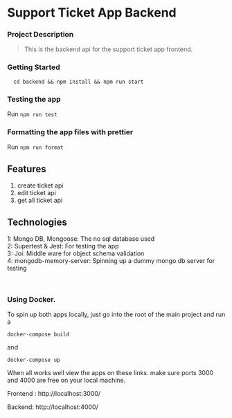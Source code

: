 # Support Ticket App Backend

### Project Description

> This is the backend api for the support ticket app frontend.

### Getting Started

```
  cd backend && npm install && npm run start
```

### Testing the app

Run `npm run test`

### Formatting the app files with prettier

Run `npm run format`

## Features

1. create ticket api
2. edit ticket api
3. get all ticket api

## Technologies

1: Mongo DB, Mongoose: The no sql database used<br/>
2: Supertest & Jest: For testing the app <br/>
3: Joi: Middle ware for object schema validation<br/>
4: mongodb-memory-server: Spinning up a dummy mongo db server for testing

<br/>

### Using Docker.

To spin up both apps locally, just go into the root of the main project and run a

```
docker-compose build
```

and

```
docker-compose up
```

When all works well view the apps on these links.
make sure ports 3000 and 4000 are free on your local machine.

Frontend : http://localhost:3000/

Backend: http://localhost:4000/
